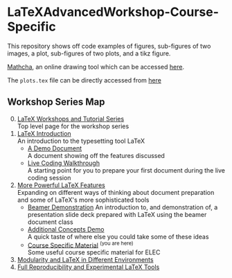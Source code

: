 # LaTeXAdvancedWorkshop-Course-Specific

This repository shows off code examples of figures, sub-figures of two images, a plot, sub-figures of two plots, and a tikz figure.

[Mathcha](https://www.mathcha.io/), an online drawing tool which can be accessed [here](https://www.mathcha.io/).

The `plots.tex` file can be directly accessed from [here](https://github.com/humdrumcomet/LaTeXAdvancedWorkshop-Course-Specific/blob/main/Plots/plots.tex)

## Workshop Series Map

0. [LaTeX Workshops and Tutorial Series](https://github.com/humdrumcomet/LaTeXTutorialSeries)  
   Top level page for the workshop series
1. [LaTeX Introduction](https://github.com/humdrumcomet/LaTeXIntroductionPresentation)  
    An introduction to the typesetting tool LaTeX
    - [A Demo Document](https://github.com/humdrumcomet/LaTeXIntroduction)  
      A document showing off the features discussed
    - [Live Coding Walkthrough](https://github.com/humdrumcomet/LaTeXCodingSession)  
      A starting point for you to prepare your first document during the live coding session
2. [More Powerful LaTeX Features](https://github.com/humdrumcomet/LaTeXAdvancedWorkshop)  
   Expanding on different ways of thinking about document preparation and some of LaTeX's more sophisticated tools
    - [Beamer Demonstration](https://github.com/humdrumcomet/LaTeXAdvancedWorkshop-Beamer)
      An introduction to, and demonstration of, a presentation slide deck prepared with LaTeX using the beamer document class
    - [Additional Concepts Demo](https://github.com/humdrumcomet/LaTeXAdvancedWorkshop-Extras)  
      A quick taste of where else you could take some of these ideas
    - [Course Specific Material](https://github.com/humdrumcomet/LaTeXAdvancedWorkshop-Course-Specific) <sup>(you are here)</sup>  
      Some useful course specific material for ELEC
3. [Modularity and LaTeX in Different Environments](https://github.com/humdrumcomet/LaTeXinDifferentEnvironments)  
4. [Full Reproducibility and Experimental LaTeX Tools]()  
